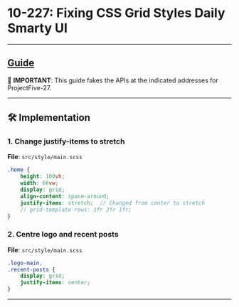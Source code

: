 # 10-227: Fixing CSS Grid Styles Daily Smarty UI

---
**[Guide](https://devcamp.com/pt-full-stack-development-javascript-python-react/guide/fixing-css-grid-styles-daily-smarty-ui)**
---

🎯 **IMPORTANT**: This guide fakes the APIs at the indicated addresses for ProjectFive-27.

---

## 🛠️ Implementation

### 1. Change justify-items to stretch

**File**: `src/style/main.scss`

```scss
.home {
    height: 100vh;
    width: 66vw;
    display: grid;
    align-content: space-around;
    justify-items: stretch;  // Changed from center to stretch
    // grid-template-rows: 1fr 2fr 1fr;
}
```

### 2. Centre logo and recent posts

**File**: `src/style/main.scss`

```scss
.logo-main,
.recent-posts {
    display: grid;
    justify-items: center;
}
```

---
